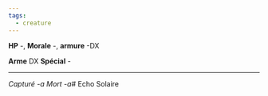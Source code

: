 ```yaml
---
tags:
  - creature
---
```

**HP** -, **Morale** -, **armure** -DX

**Arme** DX
**Spécial** -

---
*Capturé -a*
*Mort -a*# Echo Solaire
